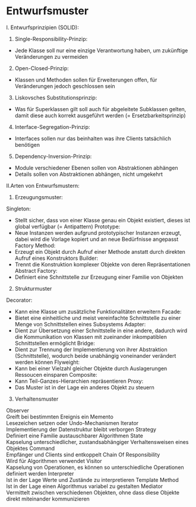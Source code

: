 # Entwurfsmuster

I. Entwurfsprinzipien (SOLID):

1. Single-Responsibility-Prinzip:
- Jede Klasse soll nur eine einzige Verantwortung haben, um zukünftige Veränderungen zu vermeiden

2. Open-Closed-Prinzip:
- Klassen und Methoden sollen für Erweiterungen offen, für Veränderungen jedoch geschlossen sein

3. Liskovsches Substitutionsprinzip:
- Was für Superklassen gilt soll auch für abgeleitete Subklassen gelten, damit diese auch korrekt ausgeführt werden (= Ersetzbarkeitsprinzip)

4. Interface-Segregation-Prinzip:
- Interfaces sollen nur das beinhalten was ihre Clients tatsächlich benötigen

5. Dependency-Inversion-Prinzip:
- Module verschiedener Ebenen sollen von Abstraktionen abhängen
- Details sollen von Abstraktionen abhängen, nicht umgekehrt

II.Arten von Entwurfsmustern:

1. Erzeugungsmuster:

Singleton: 	
- Stellt sicher, dass von einer Klasse genau ein Objekt existiert, dieses ist global verfügbar (= Antipattern)
Prototype: 	
- Neue Instanzen werden aufgrund prototypischer Instanzen erzeugt, dabei wird die Vorlage kopiert und an neue Bedürfnisse angepasst
Factory Method: 	
- Erzeugt ein Objekt durch Aufruf einer Methode anstatt durch direkten Aufruf eines Konstruktors
Builder: 	
- Trennt die Konstruktion komplexer Objekte von deren Repräsentationen
Abstract Factory: 	
- Definiert eine Schnittstelle zur Erzeugung einer Familie von Objekten

2. Strukturmuster

Decorator: 	
- Kann eine Klasse um zusätzliche Funktionalitäten erweitern
Facade: 	
- Bietet eine einheitliche und meist vereinfachte Schnittstelle zu einer Menge von Schnittstellen eines Subsystems
Adapter: 	
- Dient zur Übersetzung einer Schnittstelle in eine andere, dadurch wird die Kommunikation von Klassen mit zueinander inkompatiblen Schnittstellen ermöglicht
Bridge: 	
- Dient zur Trennung der Implementierung von ihrer Abstraktion (Schnittstelle), wodurch beide unabhängig voneinander verändert werden können
Flyweight: 	
- Kann bei einer Vielzahl gleicher Objekte durch Auslagerungen Ressoucen einsparen
Composite: 	
- Kann Teil-Ganzes-Hierarchien repräsentieren
Proxy: 	
- Das Muster ist in der Lage ein anderes Objekt zu steuern

3. Verhaltensmuster

Observer 	
Greift bei bestimmten Ereignis ein
Memento 	
Lesezeichen setzen oder Undo-Mechanismen
Iterator 	
Implementierung der Datenstruktur bleibt verborgen
Strategy 	
Definiert eine Familie austauschbarer Algorithmen
State 	
Kapselung unterschiedlicher, zustandsabhängiger Verhaltensweisen eines Objektes
Command 	
Empfänger und Clients sind entkoppelt
Chain Of Responsibility 	
Wird für Algorithmen verwendet
Visitor 	
Kapselung von Operationen, es können so unterschiedliche Operationen definiert werden
Interpreter 	
Ist in der Lage Werte und Zustände zu interpretieren
Template Method 	
Ist in der Lage einen Algorithmus variabel zu gestalten
Mediator 	
Vermittelt zwischen verschiedenen Objekten, ohne dass diese Objekte direkt miteinander kommunizieren
